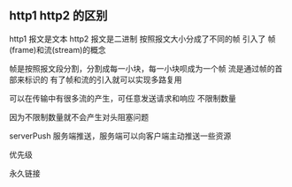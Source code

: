 ## http1 http2 的区别

http1 报文是文本 http2 报文是二进制
按照报文大小分成了不同的帧
引入了 帧(frame)和流(stream)的概念

帧是按照报文段分割，分割成每一小块，每一小块呗成为一个帧
流是通过帧的首部来标识的
有了帧和流的引入就可以实现多路复用

可以在传输中有很多流的产生，可任意发送请求和响应 不限制数量

因为不限制数量就不会产生对头阻塞问题

serverPush 服务端推送，服务端可以向客户端主动推送一些资源

优先级

永久链接
